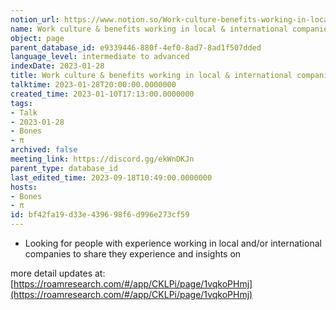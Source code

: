 ```yaml
---
notion_url: https://www.notion.so/Work-culture-benefits-working-in-local-international-companies-bf42fa19d33e439698f6d996e273cf59
name: Work culture & benefits working in local & international companies
object: page
parent_database_id: e9339446-880f-4ef0-8ad7-8ad1f507dded
language_level: intermediate to advanced
indexDate: 2023-01-28
title: Work culture & benefits working in local & international companies
talktime: 2023-01-28T20:00:00.0000000
created_time: 2023-01-10T17:13:00.0000000
tags:
- Talk
- 2023-01-28
- Bones
- π
archived: false
meeting_link: https://discord.gg/ekWnDKJn
parent_type: database_id
last_edited_time: 2023-09-18T10:49:00.0000000
hosts:
- Bones
- π
id: bf42fa19-d33e-4396-98f6-d996e273cf59
---
```


   - Looking for people with experience working in local and/or international companies to share they experience and insights on

more detail updates at:
[https://roamresearch.com/#/app/CKLPi/page/1vqkoPHmj](https://roamresearch.com/#/app/CKLPi/page/1vqkoPHmj)

























